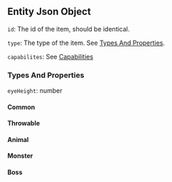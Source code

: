 ## Entity Json Object

`id`: The id of the item, should be identical.

`type`: The type of the item. See [Types And Properties](#types-and-properties).

`capabilites`: See [Capabilities](Capabilities.md)

### Types And Properties

`eyeHeight`: number

#### Common

#### Throwable

#### Animal


#### Monster


#### Boss